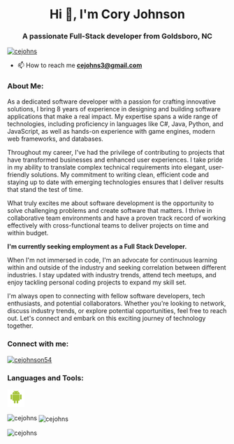 <h1 align="center">Hi 👋, I'm Cory Johnson</h1>
<h3 align="center">A passionate Full-Stack developer from Goldsboro, NC</h3>

<p align="left"> <a href="https://github.com/ryo-ma/github-profile-trophy"><img src="https://github-profile-trophy.vercel.app/?username=cejohns" alt="cejohns" /></a> </p>

- 📫 How to reach me **cejohns3@gmail.com**

<h3 align="left">About Me:</h3>
<p align="left">As a dedicated software developer with a passion for crafting innovative solutions, I bring 8 years of experience in designing and building software applications that make a real impact. My expertise spans a wide range of technologies, including proficiency in languages like C#, Java, Python, and JavaScript, as well as hands-on experience with game engines, modern web frameworks, and databases.

Throughout my career, I've had the privilege of contributing to projects that have transformed businesses and enhanced user experiences. I take pride in my ability to translate complex technical requirements into elegant, user-friendly solutions. My commitment to writing clean, efficient code and staying up to date with emerging technologies ensures that I deliver results that stand the test of time.

What truly excites me about software development is the opportunity to solve challenging problems and create software that matters. I thrive in collaborative team environments and have a proven track record of working effectively with cross-functional teams to deliver projects on time and within budget.

**I'm currently seeking employment as a Full Stack Developer.**

When I'm not immersed in code, I'm an advocate for continuous learning within and outside of the industry and seeking correlation between different industries. I stay updated with industry trends, attend tech meetups, and enjoy tackling personal coding projects to expand my skill set.

I'm always open to connecting with fellow software developers, tech enthusiasts, and potential collaborators. Whether you're looking to network, discuss industry trends, or explore potential opportunities, feel free to reach out. Let's connect and embark on this exciting journey of technology together.</p>

<h3 align="left">Connect with me:</h3>
<p align="left">
<a href="https://linkedin.com/in/cejohnson54" target="blank"><img align="center" src="https://raw.githubusercontent.com/rahuldkjain/github-profile-readme-generator/master/src/images/icons/Social/linked-in-alt.svg" alt="cejohnson54" height="30" width="40" /></a>
</p>

<h3 align="left">Languages and Tools:</h3>
<p align="left"> <a href="https://developer.android.com" target="_blank" rel="noreferrer"> <img src="https://raw.githubusercontent.com/devicons/devicon/master/icons/android/android-original-wordmark.svg" alt="android" width="40" height="40"/> </a> <!-- [Other icons and links... ] --> </p>

<p><img align="left" src="https://github-readme-stats.vercel.app/api/top-langs?username=cejohns&show_icons=true&locale=en&layout=compact" alt="cejohns" /></p>

<p>&nbsp;<img align="center" src="https://github-readme-stats.vercel.app/api?username=cejohns&show_icons=true&locale=en" alt="cejohns" /></p>

<p><img align="center" src="https://github-readme-streak-stats.herokuapp.com/?user=cejohns&" alt="cejohns" /></p>
